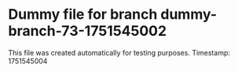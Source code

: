 # Dummy file for branch dummy-branch-73-1751545002

This file was created automatically for testing purposes.
Timestamp: 1751545004